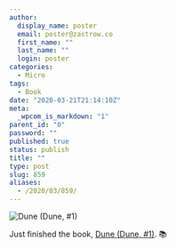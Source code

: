 ```yaml
---
author:
  display_name: poster
  email: poster@zastrow.co
  first_name: ""
  last_name: ""
  login: poster
categories:
  - Micro
tags:
  - Book
date: "2020-03-21T21:14:10Z"
meta:
  _wpcom_is_markdown: "1"
parent_id: "0"
password: ""
published: true
status: publish
title: ""
type: post
slug: 859
aliases:
  - /2020/03/859/
---
```

<p><img src="https://i.gr-assets.com/images/S/compressed.photo.goodreads.com/books/1630287441l/34341969._SX318_.jpg" alt="Dune (Dune, #1)" /></p>
<p>Just finished the book, <a href="https://www.goodreads.com/review/show/3214980516?utm_medium=api&amp;utm_source=rss">Dune (Dune, #1)</a>. 📚</p>
